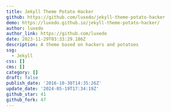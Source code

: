 ```yaml
---
title: Jekyll Theme Potato Hacker
github: https://github.com/luxedo/jekyll-theme-potato-hacker
demo: https://luxedo.github.io/jekyll-theme-potato-hacker/
author: luxedo
author_link: https://github.com/luxedo
date: 2023-11-29T03:33:29.186Z
description: A theme based on hackers and potatoes
ssg:
  - Jekyll
css: []
cms: []
category: []
draft: false
publish_date: '2016-10-30T14:35:26Z'
update_date: '2024-05-19T17:34:19Z'
github_star: 41
github_fork: 47
---
```

